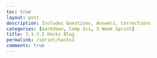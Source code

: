 ```yaml
---
toc: true
layout: post
description: Includes Questions, Answers, Corrections
categories: [markdown, Comp Sci, 3 Week Sprint]
title: 3.1-3.2 Hacks Blog
permalink: /sprint/hacks1
comments: true
---
```


